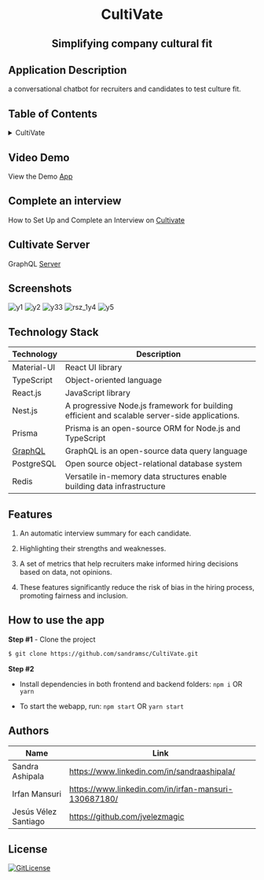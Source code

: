 <!-- PROJECT TITLE -->
  <h1 align="center">CultiVate</h1>
 <h2 2 align="center">
    Simplifying company cultural fit
    <br />
    </h2>

## Application Description

a conversational chatbot for recruiters and candidates to test culture fit.

## Table of Contents

<details>
<summary>CultiVate</summary>

- [Application Description](#application-description)
- [Table of Contents](#table-of-contents)
- [Project Demo](#demo)
- [Screenshots](#screenshots)
- [Technology Stack](#technology-stack)
- [Features](#features)
- [How to use the app](#how-to-use-the-app)
- [Collaborators](#collaborators)
- [References](#references)
- [License](#license)

</details>

## Video Demo

View the Demo [App](https://cultivate-pink.vercel.app/)

## Complete an interview

How to Set Up and Complete an Interview on [Cultivate](https://scribehow.com/shared/How_to_Set_Up_and_Complete_an_Interview_on_Cultivate_by_jvelezmagic__HrZYmq-dRQSvOJRKYE7ffg)

## Cultivate Server

GraphQL [Server](https://github.com/jvelezmagic/cultivate-server)

## Screenshots
![y1](https://user-images.githubusercontent.com/19821445/227799975-9c7c051f-7cd3-40a3-963f-14ffc3e1a811.PNG)
![y2](https://user-images.githubusercontent.com/19821445/227799980-44275470-8aa4-4769-8581-3ca8a9d14c02.PNG)
![y33](https://user-images.githubusercontent.com/19821445/227801725-6c3deac3-5c47-4fa4-a0af-8c0d10bee285.png)
![rsz_1y4](https://user-images.githubusercontent.com/19821445/227801339-4229344e-15af-4751-a215-b00c7b9d8637.png)
![y5](https://user-images.githubusercontent.com/19821445/227799970-572f85d0-0ada-4889-9896-2fea94d1d5c8.PNG)

## Technology Stack

| Technology       | Description                                   |
| ---------------- | --------------------------------------------- |
| Material-UI      | React UI library                              |
| TypeScript       | Object-oriented language                      |
| React.js         | JavaScript library                            |
| Nest.js           | A progressive Node.js framework for building efficient and scalable server-side applications.                     |
| Prisma          | Prisma is an open-source ORM for Node.js and TypeScript                      |
| [GraphQL](https://github.com/jvelezmagic/cultivate-server)          | GraphQL is an open-source data query language                     |
| PostgreSQL           | Open source object-relational database system                      |
| Redis           | Versatile in-memory data structures enable building data infrastructure                     |

## Features

1. An automatic interview summary for each candidate.

2. Highlighting their strengths and weaknesses.

3. A set of metrics that help recruiters make informed hiring decisions based on data, not opinions.

4. These features significantly reduce the risk of bias in the hiring process, promoting fairness and inclusion.

## How to use the app

**Step #1** - Clone the project

```bash
$ git clone https://github.com/sandramsc/CultiVate.git
```

**Step #2**

- Install dependencies in both frontend and backend folders: `npm i` OR `yarn`

- To start the webapp, run: `npm start` OR `yarn start`


## Authors

| Name            | Link                                   |
| --------------- | -------------------------------------- |
| Sandra Ashipala | https://www.linkedin.com/in/sandraashipala/ |
| Irfan Mansuri | https://www.linkedin.com/in/irfan-mansuri-130687180/ |
| Jesús Vélez Santiago | https://github.com/jvelezmagic |

## License

[![GitLicense](https://img.shields.io/badge/License-MIT-lime.svg)](https://github.com/sandramsc/CultiVate/blob/master/LICENSE.md)
